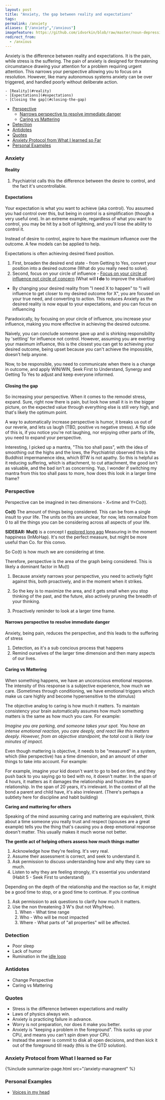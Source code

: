 ```yaml
---
layout: post
title: "Anxiety, the gap between reality and expectations"
tags:
permalink: /anxiety
aliases: ["/anxiety","/anxious"]
imagefeature: https://github.com/idvorkin/blob/raw/master/noun-depression.png
redirect_from:
  - /anxious
---
```


Anxiety is the difference between reality and expectations. It is the pain, while stress is the suffering. The pain of anxiety is designed for threatening circumstance drawing your attention for a problem requiring urgent attention. This narrows your perspective allowing you to focus on a resolution. However, like many autonomous systems anxiety can be over triggered, and handled poorly without deliberate action.

<!-- prettier-ignore-start -->

<!-- vim-markdown-toc GFM -->

    - [Reality](#reality)
    - [Expectations](#expectations)
    - [Closing the gap](#closing-the-gap)
- [Perspective](#perspective)
    - [Narrows perspective to resolve immediate danger](#narrows-perspective-to-resolve-immediate-danger)
    - [Caring vs Mattering](#caring-vs-mattering)
- [Detection](#detection)
- [Antidotes](#antidotes)
- [Quotes](#quotes)
- [Anxiety Protocol from What I learned so Far](#anxiety-protocol-from-what-i-learned-so-far)
- [Personal Examples](#personal-examples)

<!-- vim-markdown-toc -->
<!-- prettier-ignore-end -->

### Anxiety

#### Reality

1. Psychiatrist calls this the difference between the desire to control, and the fact it's uncontrollable.

#### Expectations

Your expectation is what you want to achieve (aka control). You assumed you had control over this, but being in control is a simplification (though a very useful one). In an extreme example, regardless of what you want to control, you may be hit by a bolt of lightning, and you'll lose the ability to control it.

Instead of desire to control, aspire to have the maximum influence over the outcome. A few models can be applied to help.

Expectations is often achieving desired fixed position.

1. First, broaden the desired end state - from Getting to Yes, convert your position into a desired outcome (What do you really need to solve).
1. Second, focus on your circle of influence - [Focus on your circle of influence not circle of concern](/7h-c1) (What will **I do** to improve the situation)

- By changing your desired reality from "I need X to happen" to "I will influence to get closer to my desired outcome for X", you are focused on your true need, and converting to action. This reduces Anxiety as the desired reality is now equal to your expectations, and you can focus on influencing

Paradoxically, by focusing on your circle of influence, you increase your influence, making you more effective in achieving the desired outcome.

Naively, you can conclude someone gave up and is shirking responsibility by 'settling' for influence not control. However, assuming you are exerting your maximum influence, this is the closest you can get to achieving your desired outcome, being upset because you can't achieve the impossible, doesn't help anyone.

Now, to be responsible, you need to communicate when there is a change in outcome, and apply WIN/WIN, Seek First to Understand, Synergy and Getting To Yes to adjust and keep everyone informed.

#### Closing the gap

So increasing your perspective. When it comes to the remodel stress, expand. Sure, right now there is pain, but look how small it is in the bigger picture, on the expected value through everything else is still very high, and that's likely the optimum point.

A way to automatically increase perspective is humor, it breaks us out of our reverie, and lets us laugh (TBD, positive vs negative stress). A flip side of this is, if you notice you're not laughing, nor enjoying other parts of life, you need to expand your perspective.

Interesting, I picked up a mantra, "This too shall pass", with the idea of smoothing out the highs and the lows, the Psychiatrist observed this is the Buddhist impermanence idea, which BTW is not apathy. So this is helpful as it reducing suffering, which is attachment, to cut attachment, the good isn't as valuable, and the bad isn't as concerning. Yup, I wonder if switching my mantra from this too shall pass to more, how does this look in a larger time frame?

### Perspective

Perspective can be imagined in two dimensions - X=time and Y=Co(t).

**Co(t)** The amount of things being considered. This can be from a single insult to your life. The units on this are unclear, for now, lets normalize from 0 to all the things you can be considering across all aspects of your life.

**SIDEBAR: Mu(t)** is a concept I [explored long ago](http://ig2600.blogspot.com/2015/05/measuring-in-moment-happiness-with.html) Measuring in the moment happiness (InMoHap). It's not the perfect measure, but might be more useful than Co. for this convo.

So Co(t) is how much we are considering at time.

Therefore, perspective is the area of the graph being considered. This is likely a dominant factor in Mu(t)

1. Because anxiety narrows your perspective, you need to actively fight against this, both proactively, and in the moment when it strikes.

1. So the key is to maximize the area, and it gets small when you stop thinking of the past, and the future, also actively pruning the breadth of your thinking.

1. Proactively reminder to look at a larger time frame.

#### Narrows perspective to resolve immediate danger

Anxiety, being pain, reduces the perspective, and this leads to the suffering of stress

1. Detection, as it's a sub concious process that happens
2. Remind ourselves of the larger time dimension and then many aspects of our lives.

#### Caring vs Mattering

When something happens, we have an unconscious emotional response. The intensity of this response is a subjective experience, how much we care. (Sometimes through conditioning, we have emotional triggers which make us care highly and become hypersensitive to the stimulus)

The objective analog to caring is how much it matters. To maintain consistency your brain automatically assumes how much something matters is the same as how much you care. For example:

_Imagine you are parking, and someone takes your spot. You have an intense emotional reaction, you care deeply, and react like this matters deeply. However, from an objective standpoint, the total cost is likely low minutes of impact._

Even though mattering is objective, it needs to be "measured" in a system, which (like perspective) has a time dimension, and an amount of other things to take into account. For example:

For example, imagine your kid doesn't want to go to bed on time, and they push back to you saying go to bed with no, it doesn't matter. In the span of 4 hours, it matters as it damages the relationship and frustrates the relationship. In the span of 20 years, it's irrelevant. In the context of all the bond a parent and child have, it's also irrelevant. (There's perhaps a subtlety here for discipline and habit building)

**Caring and mattering for others**

Speaking of the mind assuming caring and mattering are equivalent, think about a time someone you really trust and respect (spouses are a great example) tells you the thing that's causing you a deep emotional response doesn't matter. This usually makes it much worse not better.

**The gentle act of helping others assess how much things matter**

1. Acknowledge how they're feeling. It's very real.
1. Assume their assessment is correct, and seek to understand it.
1. Ask permission to discuss understanding how and why they care so much.
1. Listen to why they are feeling strongly, it's essential you understand (Habit 5 - Seek First to understand)

Depending on the depth of the relationship and the reaction so far, it might be a good time to stop, or a good time to continue. If you continue

1. Ask permission to ask questions to clarify how much it matters.
1. Use the non threatening 3 W's (but not Why/How).
   1. When - What time range
   1. Who - Who will be most impacted
   1. Where - What parts of "all properties" will be affected.

### Detection

- Poor sleep
- Lack of humor
- Rumination in the [idle loop](/idle-loop)

### Antidotes

- Change Perspective
- Caring vs Mattering

### Quotes

- Stress is the difference between expectations and reality
- Laws of physics always win.
- Anxiety is practicing failure in advance.
- Worry is not preparation, nor does it make you better.
- Anxiety is "keeping a problem in the foreground". This sucks up your CPU, and means you can't spin down your CPU.
- Instead the answer is commit to disk all open decisions, and then kick it out of the foreground till ready (this is the GTD solution).


### Anxiety Protocol from What I learned so Far

{%include summarize-page.html src="/anxiety-managment" %}

### Personal Examples

- [Voices in my head](/voices)
